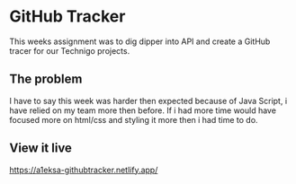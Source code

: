 # GitHub Tracker

This weeks assignment was to dig dipper into API and create a GitHub tracer for our Technigo projects.

## The problem

I have to say this week was harder then expected because of Java Script, i have relied on my team more then before. If i had more time would have focused more on html/css and styling it more then i had time to do.

## View it live

https://a1eksa-githubtracker.netlify.app/
